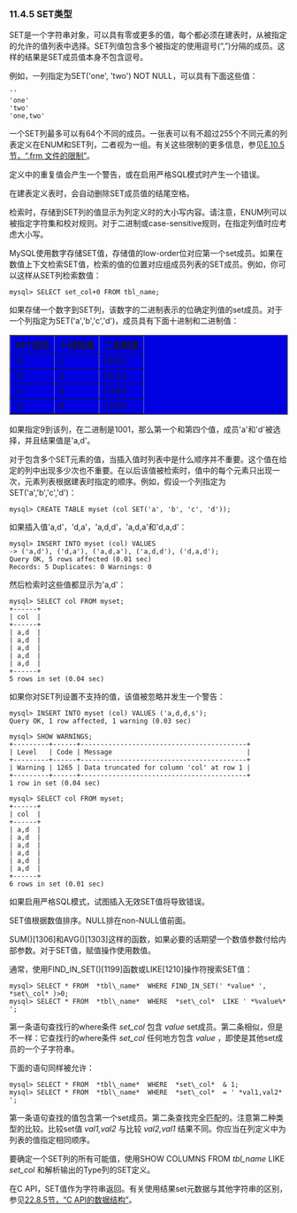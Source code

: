 ### 11.4.5 SET类型

SET是一个字符串对象，可以具有零或更多的值，每个都必须在建表时，从被指定的允许的值列表中选择。SET列值包含多个被指定的使用逗号(“,”)分隔的成员。这样的结果是SET成员值本身不包含逗号。

例如，一列指定为SET('one', 'two') NOT NULL，可以具有下面这些值：

```
''
'one'
'two'
'one,two'
```

一个SET列最多可以有64个不同的成员。一张表可以有不超过255个不同元素的列表定义在ENUM和SET列，二者视为一组。有关这些限制的更多信息，参见[E.10.5节，“.frm 文件的限制”][E.10.05]。

定义中的重复值会产生一个警告，或在启用严格SQL模式时产生一个错误。

在建表定义表时，会自动删除SET成员值的结尾空格。

检索时，存储到SET列的值显示为列定义时的大小写内容。请注意，ENUM列可以被指定字符集和校对规则。对于二进制或case-sensitive规则，在指定列值时应考虑大小写。

MySQL使用数字存储SET值，存储值的low-order位对应第一个set成员。如果在数值上下文检索SET值，检索的值的位置对应组成员列表的SET成员。例如，你可以这样从SET列检索数值：

```
mysql> SELECT set_col+0 FROM tbl_name;
```

如果存储一个数字到SET列，该数字的二进制表示的位确定列值的set成员。对于一个列指定为SET('a','b','c','d')，成员具有下面十进制和二进制值：

<table border="1" width='100%' cellspacing="0" cellpadding="0" bgcolor="write">
<tr>
<th align="left">SET成员</th>
<th align="left">十进制值</th>
<th align="left">二进制值</th>
</tr>
<tr>
<td align="left">'a'</td>
<td align="left">1</td>
<td align="left">0001</td>
</tr>
<tr>
<td align="left">'b'</td>
<td align="left">2</td>
<td align="left">0010</td>
</tr>
<tr>
<td align="left">'c'</td>
<td align="left">4</td>
<td align="left">0100</td>
</tr>
<tr>
<td align="left">'d'</td>
<td align="left">8</td>
<td align="left">1000</td>
</tr>
</table>

如果指定9到该列，在二进制是1001，那么第一个和第四个值，成员'a'和'd'被选择，并且结果值是'a,d'。

对于包含多个SET元素的值，当插入值时列表中是什么顺序并不重要。这个值在给定的列中出现多少次也不重要。在以后该值被检索时，值中的每个元素只出现一次，元素列表根据建表时指定的顺序。例如，假设一个列指定为SET('a','b','c','d')：

```
mysql> CREATE TABLE myset (col SET('a', 'b', 'c', 'd'));
```

如果插入值'a,d'，'d,a'，'a,d,d'，'a,d,a'和'd,a,d'：

```
mysql> INSERT INTO myset (col) VALUES 
-> ('a,d'), ('d,a'), ('a,d,a'), ('a,d,d'), ('d,a,d');
Query OK, 5 rows affected (0.01 sec)
Records: 5 Duplicates: 0 Warnings: 0
```

然后检索时这些值都显示为'a,d'：

```
mysql> SELECT col FROM myset;
+------+
| col  |
+------+
| a,d  |
| a,d  |
| a,d  |
| a,d  |
| a,d  |
+------+
5 rows in set (0.04 sec)
```

如果你对SET列设置不支持的值，该值被忽略并发生一个警告：

```
mysql> INSERT INTO myset (col) VALUES ('a,d,d,s');
Query OK, 1 row affected, 1 warning (0.03 sec)

mysql> SHOW WARNINGS;
+---------+------+------------------------------------------+
| Level   | Code | Message                                  |
+---------+------+------------------------------------------+
| Warning | 1265 | Data truncated for column 'col' at row 1 |
+---------+------+------------------------------------------+
1 row in set (0.04 sec)

mysql> SELECT col FROM myset;
+------+
| col  |
+------+
| a,d  |
| a,d  |
| a,d  |
| a,d  |
| a,d  |
| a,d  |
+------+
6 rows in set (0.01 sec)
```

如果启用严格SQL模式，试图插入无效SET值将导致错误。

SET值根据数值排序。NULL排在non-NULL值前面。

SUM()[1306]和AVG()[1303]这样的函数，如果必要的话期望一个数值参数付给内部参数。对于SET值，赋值操作使用数值。

通常，使用FIND_IN_SET()[1199]函数或LIKE[1210]操作符搜索SET值：

```
mysql> SELECT * FROM  *tbl\_name*  WHERE FIND_IN_SET(' *value* ', *set\_col* )>0;
mysql> SELECT * FROM  *tbl\_name*  WHERE  *set\_col*  LIKE ' *%value%* ';
```

第一条语句查找行的where条件 *set\_col* 包含 *value* set成员。第二条相似，但是不一样：它查找行的where条件 *set\_col* 任何地方包含 *value* ，即使是其他set成员的一个子字符串。

下面的语句同样被允许：

```
mysql> SELECT * FROM  *tbl\_name*  WHERE  *set\_col*  & 1;
mysql> SELECT * FROM  *tbl\_name*  WHERE  *set\_col*  = ' *val1,val2* ';
```

第一条语句查找的值包含第一个set成员。第二条查找完全匹配的。注意第二种类型的比较。比较set值 *val1,val2* 与比较 *val2,val1* 结果不同。你应当在列定义中为列表的值指定相同顺序。

要确定一个SET列的所有可能值，使用SHOW COLUMNS FROM  *tbl\_name*  LIKE  *set\_col* 和解析输出的Type列的SET定义。

在C API，SET值作为字符串返回。有关使用结果set元数据与其他字符串的区别，参见[22.8.5节，“C API的数据结构”][22.08.05]。


[E.10.05]: ../Appendix_E/E.10.05_Limits_Imposed_by_.frm_File_Structure.md
[22.08.05]: ../Chapter_22/../Chapter_22/22.08.05_C_API_Data_Structures.md